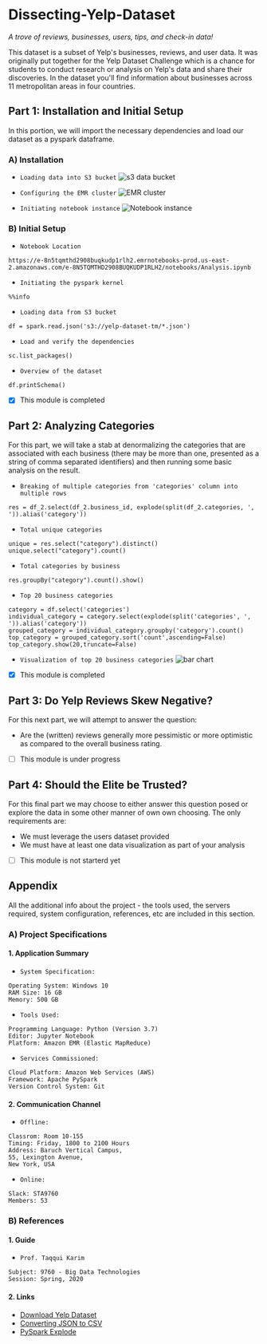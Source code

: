# Dissecting-Yelp-Dataset
*A trove of reviews, businesses, users, tips, and check-in data!*

This dataset is a subset of Yelp's businesses, reviews, and user data. It was originally put together for the Yelp Dataset Challenge which is a chance for students to conduct research or analysis on Yelp's data and share their discoveries. In the dataset you'll find information about businesses across 11 metropolitan areas in four countries.


## Part 1: Installation and Initial Setup
In this portion, we will import the necessary dependencies and load our dataset as a pyspark dataframe.

### A) Installation
* ```Loading data into S3 bucket```
![s3 data bucket](https://user-images.githubusercontent.com/6689256/80295489-ff5a8300-8740-11ea-90cf-35952dd30052.png)

* ```Configuring the EMR cluster```
![EMR cluster](https://user-images.githubusercontent.com/6689256/80295460-c8846d00-8740-11ea-9604-27ad6366b1e9.png)

* ```Initiating notebook instance```
![Notebook instance](https://user-images.githubusercontent.com/6689256/80295518-45174b80-8741-11ea-9b76-5feb1632698f.png)

### B) Initial Setup
* ```Notebook Location```
``` 
https://e-8n5tqmthd2908buqkudp1rlh2.emrnotebooks-prod.us-east-2.amazonaws.com/e-8N5TQMTHD2908BUQKUDP1RLH2/notebooks/Analysis.ipynb
```
* ```Initiating the pyspark kernel```
``` 
%%info
```
* ```Loading data from S3 bucket```
``` 
df = spark.read.json('s3://yelp-dataset-tm/*.json')
```
* ```Load and verify the dependencies```
``` 
sc.list_packages()
```
* ```Overview of the dataset```
``` 
df.printSchema()
```

- [x] This module is completed


## Part 2: Analyzing Categories
For this part, we will take a stab at denormalizing the categories that are associated with each business (there may be more than one, presented as a string of comma separated identifiers) and then running some basic analysis on the result.

* ```Breaking of multiple categories from 'categories' column into multiple rows```
``` 
res = df_2.select(df_2.business_id, explode(split(df_2.categories, ', ')).alias('category'))
```
* ```Total unique categories```
``` 
unique = res.select("category").distinct()
unique.select("category").count()
```
* ```Total categories by business```
``` 
res.groupBy("category").count().show()
```
* ```Top 20 business categories```
``` 
category = df.select('categories')
individual_category = category.select(explode(split('categories', ', ')).alias('category'))
grouped_category = individual_category.groupby('category').count()
top_category = grouped_category.sort('count',ascending=False)
top_category.show(20,truncate=False)
```
* ```Visualization of top 20 business categories```
![bar chart](https://user-images.githubusercontent.com/6689256/80319592-2f586380-87df-11ea-8ada-29c81ca8e6f6.png)

- [x] This module is completed


## Part 3: Do Yelp Reviews Skew Negative?
For this next part, we will attempt to answer the question: 
- Are the (written) reviews generally more pessimistic or more optimistic as compared to the overall business rating.

- [ ] This module is under progress


## Part 4: Should the Elite be Trusted?
For this final part we may choose to either answer this question posed or explore the data in some other manner of own own choosing. The only requirements are:
- We must leverage the users dataset provided
- We must have at least one data visualization as part of your analysis

- [ ] This module is not starterd yet


## Appendix
All the additional info about the project - the tools used, the servers required, system configuration, references, etc are included in this section.

### A) Project Specifications

#### 1. Application Summary
* ```System Specification:```
``` 
Operating System: Windows 10
RAM Size: 16 GB
Memory: 500 GB
```

* ```Tools Used:```
``` 
Programming Language: Python (Version 3.7)
Editor: Jupyter Notebook
Platform: Amazon EMR (Elastic MapReduce)
```

* ```Services Commissioned:```
``` 
Cloud Platform: Amazon Web Services (AWS)
Framework: Apache PySpark
Version Control System: Git
```

#### 2. Communication Channel
* ```Offline:```
``` 
Classrom: Room 10-155
Timing: Friday, 1800 to 2100 Hours
Address: Baruch Vertical Campus,
55, Lexington Avenue,
New York, USA
```

* ```Online:```
``` 
Slack: STA9760
Members: 53
```

### B) References

#### 1. Guide
* ```Prof. Taqqui Karim```
``` 
Subject: 9760 - Big Data Technologies
Session: Spring, 2020
```

#### 2. Links
- [Download Yelp Dataset](https://www.kaggle.com/yelp-dataset/yelp-dataset#yelp_academic_dataset_user.json)
- [Converting JSON to CSV](https://medium.com/@gabrielpires/how-to-convert-a-json-file-to-csv-python-script-a9ff0a3f906e)
- [PySpark Explode](https://sparkbyexamples.com/pyspark/pyspark-explode-array-and-map-columns-to-rows/)
